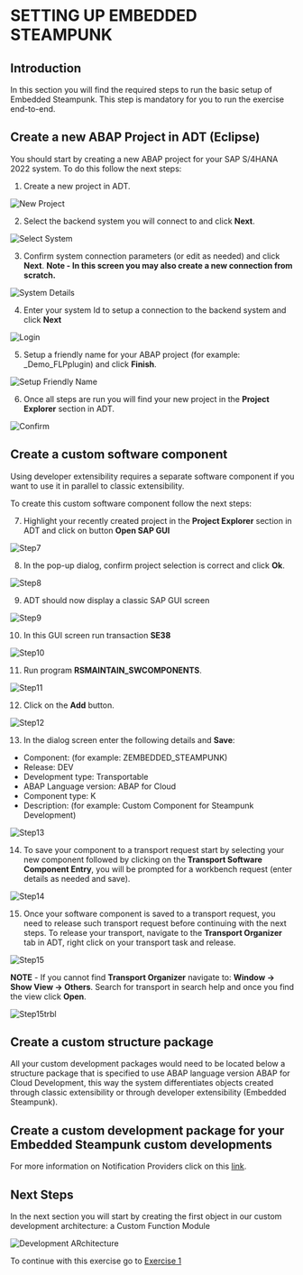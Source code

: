 # SETTING UP EMBEDDED STEAMPUNK

## Introduction
In this section you will find the required steps to run the basic setup of Embedded Steampunk. This step is mandatory for you to run the exercise end-to-end.

## Create a new ABAP Project in ADT (Eclipse)
You should start by creating a new ABAP project for your SAP S/4HANA 2022 system. To do this follow the next steps:

1. Create a new project in ADT.

  ![New Project](images/new_project.png)

2. Select the backend system you will connect to and click **Next**.

  ![Select System](images/select_system.png)

3. Confirm system connection parameters (or edit as needed) and click **Next**.
  **Note - In this screen you may also create a new connection from scratch.**

  ![System Details](images/review_details.png)

4. Enter your system Id to setup a connection to the backend system and click **Next**

  ![Login](images/enter_systemId.png)

5. Setup a friendly name for your ABAP project (for example: <SID>_Demo_FLPplugin) and click **Finish**.

  ![Setup Friendly Name](images/setup_name.png)

6. Once all steps are run you will find your new project in the **Project Explorer** section in ADT.

  ![Confirm](images/confirm_new.png)

## Create a custom software component
Using developer extensibility requires a separate software component if you want to use it in parallel to classic extensibility.

To create this custom software component follow the next steps:

7. Highlight your recently created project in the **Project Explorer** section in ADT and click on button **Open SAP GUI**

  ![Step7](images/step7.png)

8. In the pop-up dialog, confirm project selection is correct and click **Ok**.

  ![Step8](images/step8.png)

9. ADT should now display a classic SAP GUI screen

  ![Step9](images/step9.png)

10. In this GUI screen run transaction **SE38**

  ![Step10](images/step10.png)

11. Run program **RSMAINTAIN_SWCOMPONENTS**.

  ![Step11](images/step11.png)

12. Click on the **Add** button.

  ![Step12](images/step12.png)

13. In the dialog screen enter the following details and **Save**:

  * Component:              <You component name> (for example: ZEMBEDDED_STEAMPUNK)
  * Release:                DEV
  * Development type:       Transportable
  * ABAP Language version:  ABAP for Cloud
  * Component type:         K
  * Description:            <Your component description> (for example: Custom Component for Steampunk Development)

  ![Step13](images/step13.png)

14. To save your component to a transport request start by selecting your new component followed by clicking on the **Transport Software Component Entry**, you will be prompted for a workbench request (enter details as needed and save).

  ![Step14](images/step14.png)

15. Once your software component is saved to a transport request, you need to release such transport request before continuing with the next steps. To release your transport, navigate to the **Transport Organizer** tab in ADT, right click on your transport task and release.

  ![Step15](images/step15.png)

  **NOTE** - If you cannot find **Transport Organizer** navigate to: **Window -> Show View -> Others**. Search for transport in search help and once you find the view click **Open**.

  ![Step15trbl](images/step15trbl.png)

## Create a custom structure package
All your custom development packages would need to be located below a structure package that is specified to use ABAP language version ABAP for Cloud Development, this way the system differentiates objects created through classic extensibility or through developer extensibility (Embedded Steampunk).

## Create a custom development package for your Embedded Steampunk custom developments


For more information on Notification Providers click on this [link](https://help.sap.com/viewer/68bf513362174d54b58cddec28794093/202110.000/en-US/80331a1a19464223897f9bd60584461f.html).

## Next Steps
In the next section you will start by creating the first object in our custom development architecture: a Custom Function Module

  ![Development ARchitecture](images/dev_arch.png)

To continue with this exercise go to [Exercise 1](../ex_2)
